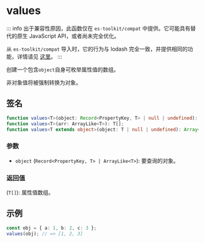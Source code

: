 # values

::: info
出于兼容性原因，此函数仅在 `es-toolkit/compat` 中提供。它可能具有替代的原生 JavaScript API，或者尚未完全优化。

从 `es-toolkit/compat` 导入时，它的行为与 lodash 完全一致，并提供相同的功能，详情请见 [这里](../../../compatibility.md)。
:::

创建一个包含`object`自身可枚举属性值的数组。

非对象值将被强制转换为对象。

## 签名

```typescript
function values<T>(object: Record<PropertyKey, T> | null | undefined): T[];
function values<T>(arr: ArrayLike<T>): T[];
function values<T extends object>(object: T | null | undefined): Array<T[keyof T]>;
```

### 参数

- `object` (`Record<PropertyKey, T> | ArrayLike<T>`): 要查询的对象。

### 返回值

(`T[]`): 属性值数组。

## 示例

```typescript
const obj = { a: 1, b: 2, c: 3 };
values(obj); // => [1, 2, 3]
```
